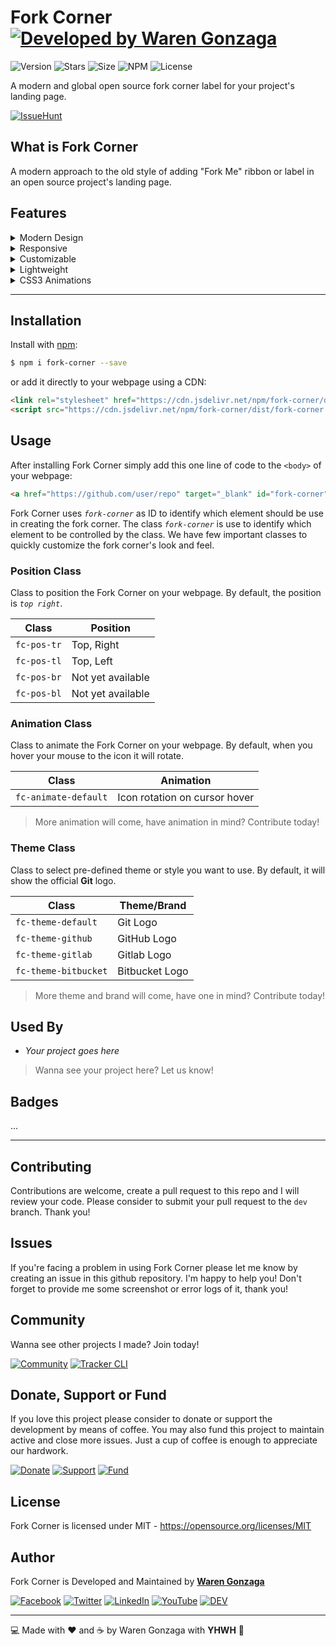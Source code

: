 # Fork Corner [![Developed by Waren Gonzaga](https://img.shields.io/badge/Developed%20by-Waren%20Gonzaga-blue.svg?longCache=true&style=for-the-badge)](https://github.com/warengonzaga)

![Version](https://img.shields.io/github/release/WarenGonzaga/fork-corner.svg?style=for-the-badge) ![Stars](https://img.shields.io/github/stars/WarenGonzaga/fork-corner.svg?style=for-the-badge) ![Size](https://img.shields.io/github/repo-size/warengonzaga/fork-corner?color=green&style=for-the-badge) ![NPM](https://img.shields.io/npm/dm/fork-corner?color=red&style=for-the-badge) ![License](https://img.shields.io/github/license/WarenGonzaga/fork-corner.svg?style=for-the-badge)

A modern and global open source fork corner label for your project's landing page.

[![IssueHunt](https://issuehunt.io/static/embed/issuehunt-button-v1.svg)](https://issuehunt.io/r/WarenGonzaga/fork-corner)

## What is Fork Corner

A modern approach to the old style of adding "Fork Me" ribbon or label in an open source project's landing page.

## Features

<!-- markdownlint-disable MD033 MD014 -->

<details>
    <summary>Modern Design</summary><br/>

> details...

</details>

<details>
    <summary>Responsive</summary><br/>

> details...

</details>

<details>
    <summary>Customizable</summary><br/>

> details...

</details>

<details>
    <summary>Lightweight</summary><br/>

> details...

</details>

<details>
    <summary>CSS3 Animations</summary><br/>

> details...

</details>

<!-- markdownlint-enable MD033 -->

---

## Installation

Install with [npm](https://www.npmjs.com/package/fork-corner):

<!-- markdownlint-disable MD014 -->

```bash
$ npm i fork-corner --save
```

<!-- markdownlint-enable MD014 -->

or add it directly to your webpage using a CDN:

```html
<link rel="stylesheet" href="https://cdn.jsdelivr.net/npm/fork-corner/dist/fork-corner.min.css">
<script src="https://cdn.jsdelivr.net/npm/fork-corner/dist/fork-corner.min.js" defer></script>
```

## Usage

After installing Fork Corner simply add this one line of code to the ``<body>`` of your webpage:

```html
<a href="https://github.com/user/repo" target="_blank" id="fork-corner" class="fork-corner fc-pos-tr fc-animate-default fc-theme-default"></a>
```

Fork Corner uses _``fork-corner``_ as ID to identify which element should be use in creating the fork corner. The class _``fork-corner``_ is use to identify which element to be controlled by the class. We have few important classes to quickly customize the fork corner's look and feel.

### Position Class

Class to position the Fork Corner on your webpage. By default, the position is _``top right``_.

| Class | Position |
|-------|----------|
| ``fc-pos-tr`` | Top, Right |
| ``fc-pos-tl`` | Top, Left |
| ``fc-pos-br`` | Not yet available |
| ``fc-pos-bl`` | Not yet available |

### Animation Class

Class to animate the Fork Corner on your webpage. By default, when you hover your mouse to the icon it will rotate.

| Class | Animation |
|-------|-----------|
| ``fc-animate-default`` | Icon rotation on cursor hover |

> More animation will come, have animation in mind? Contribute today!

### Theme Class

Class to select pre-defined theme or style you want to use. By default, it will show the official **Git** logo.

| Class | Theme/Brand |
|-------|-----------|
| ``fc-theme-default`` | Git Logo |
| ``fc-theme-github`` | GitHub Logo |
| ``fc-theme-gitlab`` | Gitlab Logo |
| ``fc-theme-bitbucket`` | Bitbucket Logo |

> More theme and brand will come, have one in mind? Contribute today!

## Used By

- _Your project goes here_

> Wanna see your project here? Let us know!

## Badges

...

---

## Contributing

Contributions are welcome, create a pull request to this repo and I will review your code. Please consider to submit your pull request to the ```dev``` branch. Thank you!

## Issues

If you're facing a problem in using Fork Corner please let me know by creating an issue in this github repository. I'm happy to help you! Don't forget to provide me some screenshot or error logs of it, thank you!

## Community

Wanna see other projects I made? Join today!

[![Community](https://discordapp.com/api/guilds/659684980137656340/widget.png?style=banner2)](https://discord.io/warengonzaga) [![Tracker CLI](https://discordapp.com/api/guilds/694612151444439081/widget.png?style=banner2)](https://discord.io/trackercli)

## Donate, Support or Fund

If you love this project please consider to donate or support the development by means of coffee. You may also fund this project to maintain active and close more issues. Just a cup of coffee is enough to appreciate our hardwork.

[![Donate](https://img.shields.io/badge/Donate-PayPal-blue.svg?style=for-the-badge)](https://paypal.me/warengonzagaofficial) [![Support](https://img.shields.io/badge/Support-Buy%20Me%20A%20Coffee-orange.svg?style=for-the-badge)](https://buymeacoff.ee/warengonzaga) [![Fund](https://img.shields.io/badge/Fund-IssueHunt-%2300A156.svg?style=for-the-badge)](https://issuehunt.io/r/WarenGonzaga/fork-corner)

## License

Fork Corner is licensed under MIT - <https://opensource.org/licenses/MIT>

## Author

Fork Corner is Developed and Maintained by **[Waren Gonzaga](https://github.com/warengonzaga)**

[![Facebook](https://img.shields.io/badge/facebook-%231877F2.svg?&style=for-the-badge&logo=facebook&logoColor=white)](https://facebook.com/warengonzagaofficial) [![Twitter](https://img.shields.io/badge/twitter-%231DA1F2.svg?&style=for-the-badge&logo=twitter&logoColor=white)](https://twitter.com/warengonzaga) [![LinkedIn](https://img.shields.io/badge/linkedin-%230077B5.svg?&style=for-the-badge&logo=linkedin&logoColor=white)](https://linkedin.com/in/warengonzagaofficial) [![YouTube](https://img.shields.io/badge/youtube-%23FF0000.svg?&style=for-the-badge&logo=youtube&logoColor=white)](https://youtube.com/warengonzaga) [![DEV](https://img.shields.io/badge/DEV-%23000000.svg?&style=for-the-badge&logo=dev.to&logoColor=white)](https://dev.to/warengonzaga)

---

:computer: Made with :heart: and :coffee: by Waren Gonzaga with **YHWH** :pray:
